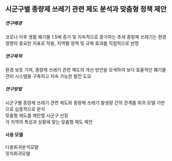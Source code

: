 ## 시군구별 종량제 쓰레기 관련 제도 분석과 맞춤형 정책 제안

##### 연구배경
코로나 이후 생활 폐기물 1.5배 증가 및 지속적으로 증가하는 추세
종량제 쓰레기는 환경 영향의 중요한 지표로 작용, 지역별 정책 및 규제 효과를 직접적으로 반영

##### 연구목적
환경 보호 기여, 종량제 쓰레기 관련 제도의 개선 방안을 모색하여 보다 효율적인 폐기물 관리 시스템을 구축하고 지속 가능한 발전 도모

##### 연구방법
시군구별 종량제 쓰레기 관련 제도와 종량제 쓰레기 발생량 간의 관계를 회귀 모델 기반으로 심층적으로 분석  
맞춤형 제도를 제안할 시군구 선정  
각 지역의 특성과 상황에 맞는 맞춤형 제도 제안

#### 사용 모델
다중회귀분석모델  
릿지회귀모델
